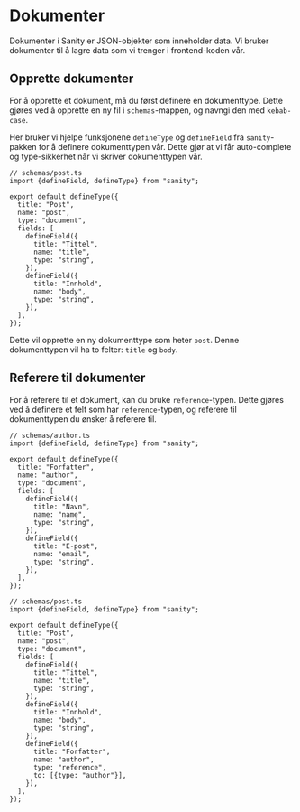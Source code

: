 # Dokumenter

Dokumenter i Sanity er JSON-objekter som inneholder data. Vi bruker dokumenter til å lagre data som vi trenger i frontend-koden vår.

## Opprette dokumenter

For å opprette et dokument, må du først definere en dokumenttype. Dette gjøres ved å opprette en ny fil i `schemas`-mappen, og navngi den med `kebab-case`.

Her bruker vi hjelpe funksjonene `defineType` og `defineField` fra `sanity`-pakken for å definere dokumenttypen vår. Dette gjør at vi får auto-complete og type-sikkerhet når vi skriver dokumenttypen vår.

```tsx
// schemas/post.ts
import {defineField, defineType} from "sanity";

export default defineType({
  title: "Post",
  name: "post",
  type: "document",
  fields: [
    defineField({
      title: "Tittel",
      name: "title",
      type: "string",
    }),
    defineField({
      title: "Innhold",
      name: "body",
      type: "string",
    }),
  ],
});
```

Dette vil opprette en ny dokumenttype som heter `post`. Denne dokumenttypen vil ha to felter: `title` og `body`.

## Referere til dokumenter

For å referere til et dokument, kan du bruke `reference`-typen. Dette gjøres ved å definere et felt som har `reference`-typen, og referere til dokumenttypen du ønsker å referere til.

```tsx
// schemas/author.ts
import {defineField, defineType} from "sanity";

export default defineType({
  title: "Forfatter",
  name: "author",
  type: "document",
  fields: [
    defineField({
      title: "Navn",
      name: "name",
      type: "string",
    }),
    defineField({
      title: "E-post",
      name: "email",
      type: "string",
    }),
  ],
});
```

```tsx
// schemas/post.ts
import {defineField, defineType} from "sanity";

export default defineType({
  title: "Post",
  name: "post",
  type: "document",
  fields: [
    defineField({
      title: "Tittel",
      name: "title",
      type: "string",
    }),
    defineField({
      title: "Innhold",
      name: "body",
      type: "string",
    }),
    defineField({
      title: "Forfatter",
      name: "author",
      type: "reference",
      to: [{type: "author"}],
    }),
  ],
});
```

